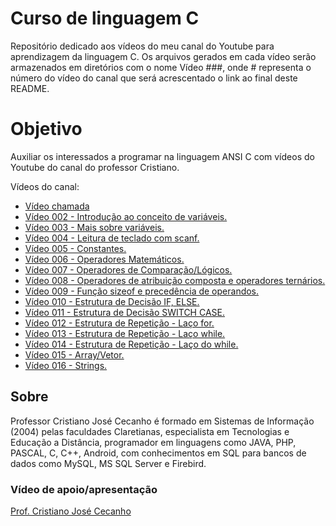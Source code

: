 # Curso de linguagem C

Repositório dedicado aos vídeos do meu canal do Youtube para aprendizagem da linguagem C. Os arquivos gerados em cada vídeo serão armazenados em diretórios com o nome Vídeo ###, onde # representa o número do vídeo do canal que será acrescentado o link ao final deste README.

<h1> Objetivo </h1>
<p> Auxiliar os interessados a programar na linguagem ANSI C com vídeos do Youtube do canal do professor Cristiano.

<p> Vídeos do canal: </p>
<ul>
  <li><a href="https://www.youtube.com/live/AqX_BI40fyY?feature=share">Vídeo chamada</a></li>
  <li><a href="https://youtu.be/UfGoIp9WZgE">Vídeo 002 - Introdução ao conceito de variáveis.</a></li>
  <li><a href="https://youtu.be/zBj1bbyz1Hk">Vídeo 003 - Mais sobre variáveis.</a></li>
  <li><a href="https://youtu.be/BDHw02VDW7c">Vídeo 004 - Leitura de teclado com scanf.</a></li>
  <li><a href="https://youtu.be/cTmCHKQDRPA">Vídeo 005 - Constantes.</a></li>
  <li><a href="https://youtu.be/uVddNLy3G3Y">Vídeo 006 - Operadores Matemáticos.</a>
  <li><a href="https://youtu.be/ZM3jxX3IkDc">Vídeo 007 - Operadores de Comparação/Lógicos.</a></li>
  <li><a href="https://youtu.be/1XWKoLBhsDo">Vídeo 008 - Operadores de atribuição composta e operadores ternários.</a></li>
  <li><a href="https://youtu.be/Ix-mQt8UV7M">Vídeo 009 - Função sizeof e precedência de operandos.</a></li>
  <li><a href="https://youtu.be/qL_7S_OHkAg">Vídeo 010 - Estrutura de Decisão IF, ELSE.</a></li>
  <li><a href="https://youtu.be/exTboMQk2vQ">Vídeo 011 - Estrutura de Decisão SWITCH CASE.</a></li>
  <li><a href="https://youtu.be/Vtufm-cFDKI">Vídeo 012 - Estrutura de Repetição - Laço for.</a></li>
  <li><a href="https://youtu.be/oAxafxfDln0">Vídeo 013 - Estrutura de Repetição - Laço while.</a></li>
  <li><a href="https://youtu.be/d75kyFfLlw0">Vídeo 014 - Estrutura de Repetição - Laço do while.</a></li>
  <li><a href="https://youtu.be/JPYStwMgjio">Vídeo 015 - Array/Vetor.</a></li>
  <li><a href="https://youtu.be/e2I1I09PWxc">Vídeo 016 - Strings.</a></li>
</ul>

<h2> Sobre </h2>
<p> Professor Cristiano José Cecanho é formado em Sistemas de Informação (2004) pelas faculdades Claretianas, especialista em Tecnologias e Educação a Distância, programador em linguagens como JAVA, PHP, PASCAL, C, C++, Android, com conhecimentos em SQL para bancos de dados como MySQL, MS SQL Server e Firebird.

<h3>Vídeo de apoio/apresentação</h3>
<a href="https://www.youtube.com/user/crispdg">Prof. Cristiano José Cecanho</a>
